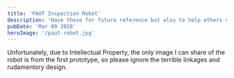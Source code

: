 ```yaml
---
title: 'PAUT Inspection Robot'
description: 'Have these for future reference but also to help others discover them'
pubDate: 'Mar 09 2020'
heroImage: '/paut-robot.jpg'
---
```


Unfortunately, due to Intellectual Property, the only image I can share of the robot is from the first prototype, so please ignore the terrible linkages and rudamentory design.